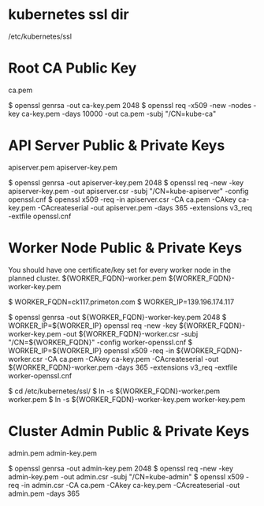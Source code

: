 # kubernetes ssl dir
/etc/kubernetes/ssl

# Root CA Public Key
ca.pem

$ openssl genrsa -out ca-key.pem 2048
$ openssl req -x509 -new -nodes -key ca-key.pem -days 10000 -out ca.pem -subj "/CN=kube-ca"

# API Server Public & Private Keys
apiserver.pem
apiserver-key.pem

$ openssl genrsa -out apiserver-key.pem 2048
$ openssl req -new -key apiserver-key.pem -out apiserver.csr -subj "/CN=kube-apiserver" -config openssl.cnf
$ openssl x509 -req -in apiserver.csr -CA ca.pem -CAkey ca-key.pem -CAcreateserial -out apiserver.pem -days 365 -extensions v3_req -extfile openssl.cnf

# Worker Node Public & Private Keys
You should have one certificate/key set for every worker node in the planned cluster.
${WORKER_FQDN}-worker.pem
${WORKER_FQDN}-worker-key.pem

$ WORKER_FQDN=ck117.primeton.com
$ WORKER_IP=139.196.174.117

$ openssl genrsa -out ${WORKER_FQDN}-worker-key.pem 2048
$ WORKER_IP=${WORKER_IP} openssl req -new -key ${WORKER_FQDN}-worker-key.pem -out ${WORKER_FQDN}-worker.csr -subj "/CN=${WORKER_FQDN}" -config worker-openssl.cnf
$ WORKER_IP=${WORKER_IP} openssl x509 -req -in ${WORKER_FQDN}-worker.csr -CA ca.pem -CAkey ca-key.pem -CAcreateserial -out ${WORKER_FQDN}-worker.pem -days 365 -extensions v3_req -extfile worker-openssl.cnf

$ cd /etc/kubernetes/ssl/
$ ln -s ${WORKER_FQDN}-worker.pem worker.pem
$ ln -s ${WORKER_FQDN}-worker-key.pem worker-key.pem

# Cluster Admin Public & Private Keys
admin.pem
admin-key.pem

$ openssl genrsa -out admin-key.pem 2048
$ openssl req -new -key admin-key.pem -out admin.csr -subj "/CN=kube-admin"
$ openssl x509 -req -in admin.csr -CA ca.pem -CAkey ca-key.pem -CAcreateserial -out admin.pem -days 365
